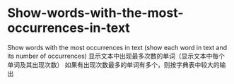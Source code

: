 # Show-words-with-the-most-occurrences-in-text
Show words with the most occurrences in text (show each word in text and its number of occurrences)
显示文本中出现最多次数的单词（显示文本中每个单词及其出现次数）
如果有出现次数最多的单词有多个，则按字典表中较大的输出
